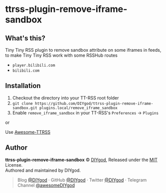 # ttrss-plugin-remove-iframe-sandbox

## What's this?

Tiny Tiny RSS plugin to remove sandbox attribute on some iframes in feeds, to make Tiny Tiny RSS work with some RSSHub routes

- `player.bilibili.com`
- `bilibili.com`

## Installation

1. Checkout the directory into your TT-RSS root folder
1. `git clone https://github.com/DIYgod/ttrss-plugin-remove-iframe-sandbox.git plugins.local/remove_iframe_sandbox`
1. Enable `remove_iframe_sandbox` in your TT-RSS's `Preferences` -> `Plugins`

or

Use [Awesome-TTRSS](https://github.com/HenryQW/Awesome-TTRSS)

## Author

**ttrss-plugin-remove-iframe-sandbox** © [DIYgod](https://github.com/DIYgod), Released under the [MIT](./LICENSE) License.<br>
Authored and maintained by DIYgod.

> Blog [@DIYgod](https://diygod.me) · GitHub [@DIYgod](https://github.com/DIYgod) · Twitter [@DIYgod](https://twitter.com/DIYgod) · Telegram Channel [@awesomeDIYgod](https://t.me/awesomeDIYgod)
